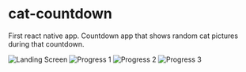 # cat-countdown

First react native app. Countdown app that shows random cat pictures during that countdown.

![Landing Screen](https://raw.githubusercontent.com/mooce/cat-countdown/master/doc/screen-1.png)
![Progress 1](https://raw.githubusercontent.com/mooce/cat-countdown/master/doc/screen-2.png=x100)
![Progress 2](https://raw.githubusercontent.com/mooce/cat-countdown/master/doc/screen-3.png=x100)
![Progress 3](https://raw.githubusercontent.com/mooce/cat-countdown/master/doc/screen-4.png=x100)
